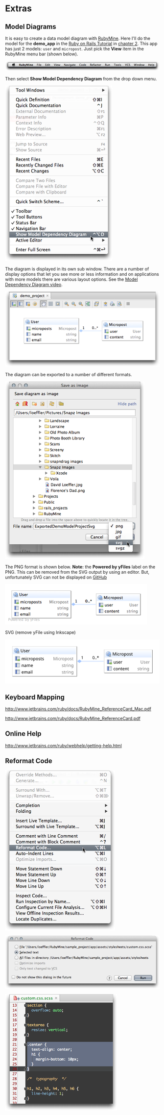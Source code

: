 # Extras #

<a name="modeldiagrams"></a>
## Model Diagrams ##

It is easy to create a data model diagram with [RubyMine].  Here I'll do the model for the **demo_app** in the [Ruby on Rails Tutorial] in [chapter 2].  This app has just 2 models: `user` and `micropost`.  Just pick the **View** item in the RubyMine menu bar (shown below).

![Menu Bar](images/rubymine_menubar.png)

Then select **Show Model Dependency Diagram** from the drop down menu.

![ModelMenu](images/ShowModelMenu.png)

The diagram is displayed in its own sub window.  There are a number of display options that let you see more or less information and on applications with more models there are various layout options. See the [Model Dependency Diagram video].

![Demo Project Model Diagram](images/DemoProjectModel.png)

The diagram can be exported to a number of different formats.  

![Export Model Diagram Dialog](images/ExportModelDiagramDialog.png)

The PNG format is shown below. **Note:** the **Powered by yFiles** label on the PNG.  This can be removed from the SVG output by using an editor.  But, unfortunately SVG can not be displayed on [GitHub] 

![Exported Demo Model Diagram](images/DemoExportDiagram.png)

SVG (remove yFile using Inkscape)

![SVG](images/ExportedDemoModelProjectSvg.svg)

<object data="images/ExportedDemoModelProjectSvg.svg" type="image/svg+xml" width="100%"/> 

<a name="keys"></a>
## Keyboard Mapping ##

http://www.jetbrains.com/ruby/docs/RubyMine_ReferenceCard_Mac.pdf

http://www.jetbrains.com/ruby/docs/RubyMine_ReferenceCard.pdf

<a name="help"></a>
## Online Help ##

http://www.jetbrains.com/ruby/webhelp/getting-help.html

<a name="reformat"></a>
## Reformat Code ##

![Reformat Menu](images/ReformatCodeMenu.png)

![Reformat Menu](images/ReformatCodeDialog.png)

![Reformat Menu](images/ReformatCodeFinished.png)


[RubyMine]: http://www.jetbrains.com/ruby/ "Ruby on Rails IDE"
[Ruby on Rails Tutorial]: http://ruby.railstutorial.org/ "Rails Tutorial"
[chapter 2]: http://ruby.railstutorial.org/chapters/a-demo-app?version=3.2#top
[Model Dependency Diagram video]: http://www.jetbrains.com/ruby/demos/rubymine_model_diagram.html
[GitHub]: http://www.github.com/ "GitHub"